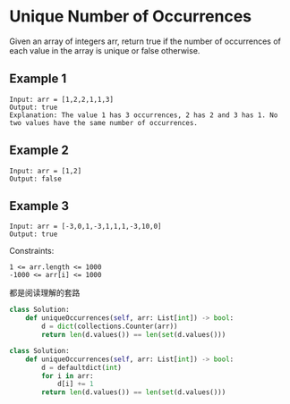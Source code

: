 # Unique Number of Occurrences

Given an array of integers arr, return true if the number of occurrences of each value in the array is unique or false otherwise.

## Example 1

```text
Input: arr = [1,2,2,1,1,3]
Output: true
Explanation: The value 1 has 3 occurrences, 2 has 2 and 3 has 1. No two values have the same number of occurrences.
```

## Example 2

```text
Input: arr = [1,2]
Output: false
```

## Example 3

```text
Input: arr = [-3,0,1,-3,1,1,1,-3,10,0]
Output: true
```

Constraints:

```text
1 <= arr.length <= 1000
-1000 <= arr[i] <= 1000
```

都是阅读理解的套路

```python
class Solution:
    def uniqueOccurrences(self, arr: List[int]) -> bool:
        d = dict(collections.Counter(arr))
        return len(d.values()) == len(set(d.values()))
```

```python
class Solution:
    def uniqueOccurrences(self, arr: List[int]) -> bool:
        d = defaultdict(int)
        for i in arr:
            d[i] += 1
        return len(d.values()) == len(set(d.values()))
```
